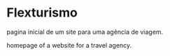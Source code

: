 # **Flexturismo**

pagina inicial de um site para uma agência de viagem.

homepage of a website for a travel agency.

